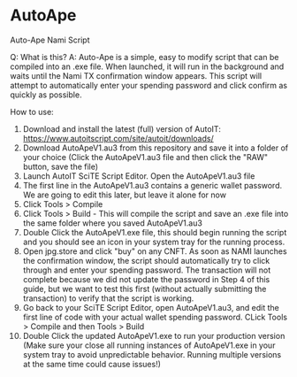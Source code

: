 # AutoApe
Auto-Ape Nami Script

Q: What is this?
A: Auto-Ape is a simple, easy to modify script that can be compiled into an .exe file. When launched, it will run in the background and waits until the Nami TX           confirmation window appears. This script will attempt to automatically enter your spending password and click confirm as quickly as possible.

How to use:

1. Download and install the latest (full) version of AutoIT: https://www.autoitscript.com/site/autoit/downloads/
2. Download AutoApeV1.au3 from this repository and save it into a folder of your choice (Click the AutoApeV1.au3 file and then click the "RAW" button, save the file)
3. Launch AutoIT SciTE Script Editor. Open the AutoApeV1.au3 file
4. The first line in the AutoApeV1.au3 contains a generic wallet password. We are going to edit this later, but leave it alone for now
5. Click Tools > Compile
6. Click Tools > Build - This will compile the script and save an .exe file into the same folder where you saved AutoApeV1.au3
7. Double Click the AutoApeV1.exe file, this should begin running the script and you should see an icon in your system tray for the running process.
8. Open jpg.store and click "buy" on any CNFT. As soon as NAMI launches the confirmation window, the script should automatically try to click through and enter your spending password. The transaction will not complete because we did not update the password in Step 4 of this guide, but we want to test this first (without actually submitting the transaction) to verify that the script is working.
9. Go back to your SciTE Script Editor, open AutoApeV1.au3, and edit the first line of code with your actual wallet spending password. CLick Tools > Compile and then Tools > Build
10. Double Click the updated AutoApeV1.exe to run your production version (Make sure your close all running instances of AutoApeV1.exe in your system tray to avoid unpredictable behavior. Running multiple versions at the same time could cause issues!)
